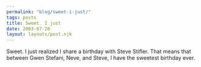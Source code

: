 ```yaml
---
permalink: "blog/sweet-i-just/"
tags: posts
title: Sweet. I just
date: 2003-07-28
layout: layouts/post.njk
---
```


Sweet. I just realized I share a birthday with Steve Stifler. That means that between Gwen Stefani, Neve, and Steve, I have the sweetest birthday ever.